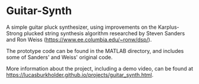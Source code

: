 # Guitar-Synth
A simple guitar pluck synthesizer, using improvements on the Karplus-Strong plucked string synthesis algorithm researched by Steven Sanders and Ron Weiss (https://www.ee.columbia.edu/~ronw/dsp/).

The prototype code can be found in the MATLAB directory, and includes some of Sanders' and Weiss' original code.

More information about the project, including a demo video, can be found at https://lucasburkholder.github.io/projects/guitar_synth.html.
